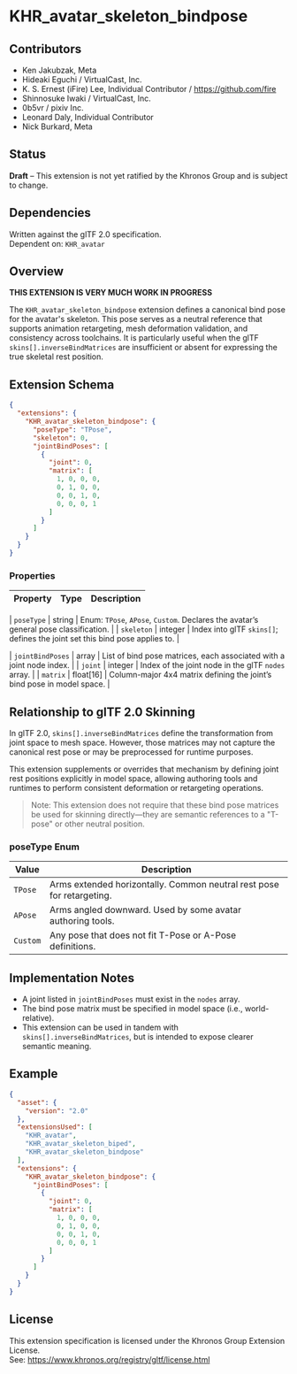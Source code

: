 # KHR_avatar_skeleton_bindpose

## Contributors

- Ken Jakubzak, Meta
- Hideaki Eguchi / VirtualCast, Inc.
- K. S. Ernest (iFire) Lee, Individual Contributor / https://github.com/fire
- Shinnosuke Iwaki / VirtualCast, Inc.
- 0b5vr / pixiv Inc.
- Leonard Daly, Individual Contributor
- Nick Burkard, Meta

## Status

**Draft** – This extension is not yet ratified by the Khronos Group and is subject to change.

## Dependencies

Written against the glTF 2.0 specification.  
Dependent on: `KHR_avatar`

## Overview

**THIS EXTENSION IS VERY MUCH WORK IN PROGRESS**

The `KHR_avatar_skeleton_bindpose` extension defines a canonical bind pose for the avatar's skeleton. This pose serves as a neutral reference that supports animation retargeting, mesh deformation validation, and consistency across toolchains. It is particularly useful when the glTF `skins[].inverseBindMatrices` are insufficient or absent for expressing the true skeletal rest position.

## Extension Schema

```json
{
  "extensions": {
    "KHR_avatar_skeleton_bindpose": {
      "poseType": "TPose",
      "skeleton": 0,
      "jointBindPoses": [
        {
          "joint": 0,
          "matrix": [
            1, 0, 0, 0,
            0, 1, 0, 0,
            0, 0, 1, 0,
            0, 0, 0, 1
          ]
        }
      ]
    }
  }
}
```

### Properties

| Property          | Type      | Description                                                                 |
|------------------|-----------|-----------------------------------------------------------------------------|

| `poseType`       | string    | Enum: `TPose`, `APose`, `Custom`. Declares the avatar’s general pose classification. |
| `skeleton`       | integer   | Index into glTF `skins[]`; defines the joint set this bind pose applies to.        |

| `jointBindPoses` | array     | List of bind pose matrices, each associated with a joint node index.        |
| `joint`          | integer   | Index of the joint node in the glTF `nodes` array.                          |
| `matrix`         | float[16] | Column-major 4x4 matrix defining the joint’s bind pose in model space.      |

## Relationship to glTF 2.0 Skinning

In glTF 2.0, `skins[].inverseBindMatrices` define the transformation from joint space to mesh space. However, those matrices may not capture the canonical rest pose or may be preprocessed for runtime purposes.

This extension supplements or overrides that mechanism by defining joint rest positions explicitly in model space, allowing authoring tools and runtimes to perform consistent deformation or retargeting operations.

> Note: This extension does not require that these bind pose matrices be used for skinning directly—they are semantic references to a "T-pose" or other neutral position.

### poseType Enum

| Value    | Description                                                           |
| -------- | --------------------------------------------------------------------- |
| `TPose`  | Arms extended horizontally. Common neutral rest pose for retargeting. |
| `APose`  | Arms angled downward. Used by some avatar authoring tools.            |
| `Custom` | Any pose that does not fit T-Pose or A-Pose definitions.              |

## Implementation Notes

- A joint listed in `jointBindPoses` must exist in the `nodes` array.
- The bind pose matrix must be specified in model space (i.e., world-relative).
- This extension can be used in tandem with `skins[].inverseBindMatrices`, but is intended to expose clearer semantic meaning.

## Example

```json
{
  "asset": {
    "version": "2.0"
  },
  "extensionsUsed": [
    "KHR_avatar",
    "KHR_avatar_skeleton_biped",
    "KHR_avatar_skeleton_bindpose"
  ],
  "extensions": {
    "KHR_avatar_skeleton_bindpose": {
      "jointBindPoses": [
        {
          "joint": 0,
          "matrix": [
            1, 0, 0, 0,
            0, 1, 0, 0,
            0, 0, 1, 0,
            0, 0, 0, 1
          ]
        }
      ]
    }
  }
}
```

## License

This extension specification is licensed under the Khronos Group Extension License.  
See: https://www.khronos.org/registry/gltf/license.html
